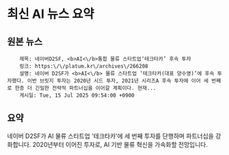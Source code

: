 # 최신 AI 뉴스 요약

## 원본 뉴스
		제목: 네이버D2SF, <b>AI<\/b>통합 물류 스타트업‘테크타카’ 후속 투자
		링크: https:\/\/platum.kr\/archives\/266208
		설명: 네이버 D2SF가 <b>AI<\/b> 물류 스타트업 ‘테크타카(대표 양수영)’에 후속 투자했다. 이번 브릿지 투자는 2020년 시드 투자, 2021년 시리즈A 후속 투자에 이어 세 번째로 한층 더 긴밀한 전략적 파트너십을 이어갈 계획이다. 현재... 
		게시일: Tue, 15 Jul 2025 09:54:00 +0900


## 요약
네이버 D2SF가 AI 물류 스타트업 '테크타카'에 세 번째 투자를 단행하며 파트너십을 강화합니다. 2020년부터 이어진 투자로, AI 기반 물류 혁신을 가속화할 전망입니다.

